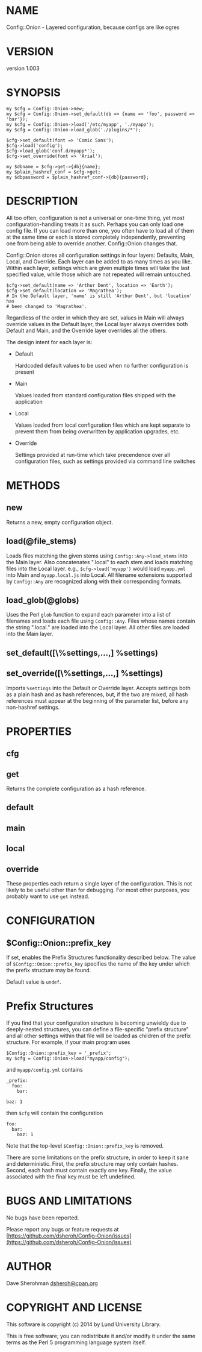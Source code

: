 # NAME

Config::Onion - Layered configuration, because configs are like ogres

# VERSION

version 1.003

# SYNOPSIS

    my $cfg = Config::Onion->new;
    my $cfg = Config::Onion->set_default(db => {name => 'foo', password => 'bar'});
    my $cfg = Config::Onion->load('/etc/myapp', './myapp');
    my $cfg = Config::Onion->load_glob('./plugins/*');

    $cfg->set_default(font => 'Comic Sans');
    $cfg->load('config');
    $cfg->load_glob('conf.d/myapp*');
    $cfg->set_override(font => 'Arial');

    my $dbname = $cfg->get->{db}{name};
    my $plain_hashref_conf = $cfg->get;
    my $dbpassword = $plain_hashref_conf->{db}{password};

# DESCRIPTION

All too often, configuration is not a universal or one-time thing, yet most
configuration-handling treats it as such.  Perhaps you can only load one config
file.  If you can load more than one, you often have to load all of them at the
same time or each is stored completely independently, preventing one from being
able to override another.  Config::Onion changes that.

Config::Onion stores all configuration settings in four layers: Defaults,
Main, Local, and Override.  Each layer can be added to as many times as you
like.  Within each layer, settings which are given multiple times will take the
last specified value, while those which are not repeated will remain untouched.

    $cfg->set_default(name => 'Arthur Dent', location => 'Earth');
    $cfg->set_default(location => 'Magrathea');
    # In the Default layer, 'name' is still 'Arthur Dent', but 'location' has
    # been changed to 'Magrathea'.

Regardless of the order in which they are set, values in Main will always
override values in the Default layer, the Local layer always overrides both
Default and Main, and the Override layer overrides all the others.

The design intent for each layer is:

- Default

    Hardcoded default values to be used when no further configuration is present

- Main

    Values loaded from standard configuration files shipped with the application

- Local

    Values loaded from local configuration files which are kept separate to prevent
    them from being overwritten by application upgrades, etc.

- Override

    Settings provided at run-time which take precendence over all configuration
    files, such as settings provided via command line switches

# METHODS

## new

Returns a new, empty configuration object.

## load(@file\_stems)

Loads files matching the given stems using `Config::Any->load_stems` into
the Main layer.  Also concatenates ".local" to each stem and loads matching
files into the Local layer.  e.g., `$cfg->load('myapp')` would load
`myapp.yml` into Main and `myapp.local.js` into Local.  All filename
extensions supported by `Config::Any` are recognized along with their
corresponding formats.

## load\_glob(@globs)

Uses the Perl `glob` function to expand each parameter into a list of
filenames and loads each file using `Config::Any`.  Files whose names contain
the string ".local." are loaded into the Local layer.  All other files are
loaded into the Main layer.

## set\_default(\[\\%settings,...,\] %settings)

## set\_override(\[\\%settings,...,\] %settings)

Imports `%settings` into the Default or Override layer.  Accepts settings both
as a plain hash and as hash references, but, if the two are mixed, all hash
references must appear at the beginning of the parameter list, before any
non-hashref settings.

# PROPERTIES

## cfg

## get

Returns the complete configuration as a hash reference.

## default

## main

## local

## override

These properties each return a single layer of the configuration.  This is
not likely to be useful other than for debugging.  For most other purposes,
you probably want to use `get` instead.

# CONFIGURATION

## $Config::Onion::prefix\_key

If set, enables the Prefix Structures functionality described below.  The
value of `$Config::Onion::prefix_key` specifies the name of the key under
which the prefix structure may be found.

Default value is `undef`.

# Prefix Structures

If you find that your configuration structure is becoming unwieldy due to
deeply-nested structures, you can define a file-specific "prefix structure"
and all other settings within that file will be loaded as children of the
prefix structure.  For example, if your main program uses

    $Config::Onion::prefix_key = '_prefix';
    my $cfg = Config::Onion->load("myapp/config");

and `myapp/config.yml` contains

    _prefix:
      foo:
        bar:

    baz: 1

then `$cfg` will contain the configuration

    foo:
      bar:
        baz: 1

Note that the top-level `$Config::Onion::prefix_key` is removed.

There are some limitations on the prefix structure, in order to keep it sane
and deterministic.  First, the prefix structure may only contain hashes.
Second, each hash must contain exactly one key.  Finally, the value associated
with the final key must be left undefined.

# BUGS AND LIMITATIONS

No bugs have been reported.

Please report any bugs or feature requests at
[https://github.com/dsheroh/Config-Onion/issues](https://github.com/dsheroh/Config-Onion/issues)

# AUTHOR

Dave Sherohman <dsheroh@cpan.org>

# COPYRIGHT AND LICENSE

This software is copyright (c) 2014 by Lund University Library.

This is free software; you can redistribute it and/or modify it under
the same terms as the Perl 5 programming language system itself.
